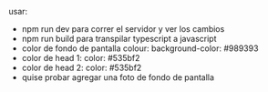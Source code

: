 usar:

- npm run dev para correr el servidor y ver los cambios
- npm run build para transpilar typescript a javascript
- color de fondo de pantalla colour: background-color: #989393
- color de head 1: color: #535bf2
- color de head 2: color: #535bf2
- quise probar agregar una foto de fondo de pantalla 